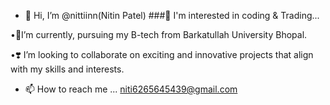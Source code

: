 - 👋 Hi, I’m @nittiinn(Nitin Patel)
###👀 I'm interested in coding & Trading...

•🌱I’m currently, pursuing my B-tech from Barkatullah University Bhopal.

•❣️ I’m looking to collaborate on  exciting and innovative projects that align with my skills and interests.

- 📫 How to reach me ...
  niti6265645439@gmail.com


<!---
nittiinn/nittiinn is a ✨ special ✨ repository because its `README.md` (this file) appears on your GitHub profile.
You can click the Preview link to take a look at your changes.
--->
